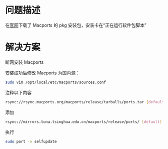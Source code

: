 # 问题描述

在[官网](https://www.macports.org/install.php)下载了 Macports 的 pkg 安装包，安装卡在“正在运行软件包脚本”

# 解决方案

断网安装 Macports

安装成功后修改 Macports 为国内源：

```bash
sudo vim /opt/local/etc/macports/sources.conf
```

注释以下内容

```bash
rsync://rsync.macports.org/macports/release/tarballs/ports.tar [default] 
```

添加

```bash
rsync://mirrors.tuna.tsinghua.edu.cn/macports/release/ports/ [default]
```

执行

```bash
sudo port -v selfupdate
```